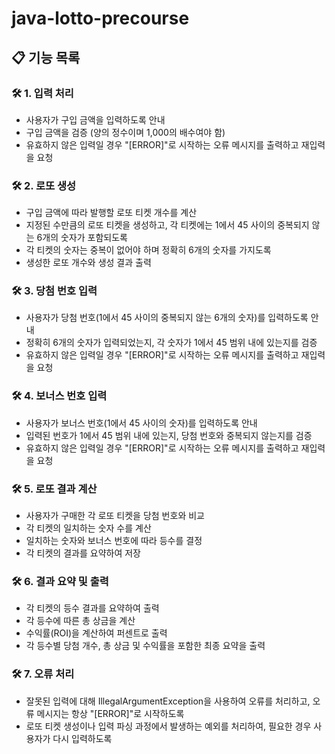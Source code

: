 # java-lotto-precourse

## 📋 기능 목록 
### 🛠️ 1. 입력 처리
   - 사용자가 구입 금액을 입력하도록 안내
   - 구입 금액을 검증 (양의 정수이며 1,000의 배수여야 함)
   - 유효하지 않은 입력일 경우 "[ERROR]"로 시작하는 오류 메시지를 출력하고 재입력을 요청
  
### 🛠️ 2. 로또 생성
  - 구입 금액에 따라 발행할 로또 티켓 개수를 계산
  - 지정된 수만큼의 로또 티켓을 생성하고, 각 티켓에는 1에서 45 사이의 중복되지 않는 6개의 숫자가 포함되도록 
  - 각 티켓의 숫자는 중복이 없어야 하며 정확히 6개의 숫자를 가지도록
  - 생성한 로또 개수와 생성 결과 출력
  
### 🛠️ 3. 당첨 번호 입력
   - 사용자가 당첨 번호(1에서 45 사이의 중복되지 않는 6개의 숫자)를 입력하도록 안내
   - 정확히 6개의 숫자가 입력되었는지, 각 숫자가 1에서 45 범위 내에 있는지를 검증
   - 유효하지 않은 입력일 경우 "[ERROR]"로 시작하는 오류 메시지를 출력하고 재입력을 요청
  
### 🛠️ 4. 보너스 번호 입력
   - 사용자가 보너스 번호(1에서 45 사이의 숫자)를 입력하도록 안내
   - 입력된 번호가 1에서 45 범위 내에 있는지, 당첨 번호와 중복되지 않는지를 검증
   - 유효하지 않은 입력일 경우 "[ERROR]"로 시작하는 오류 메시지를 출력하고 재입력을 요청
  
### 🛠️ 5. 로또 결과 계산
   - 사용자가 구매한 각 로또 티켓을 당첨 번호와 비교
   - 각 티켓의 일치하는 숫자 수를 계산
   - 일치하는 숫자와 보너스 번호에 따라 등수를 결정
   - 각 티켓의 결과를 요약하여 저장
  
### 🛠️ 6. 결과 요약 및 출력
   - 각 티켓의 등수 결과를 요약하여 출력
   - 각 등수에 따른 총 상금을 계산
   - 수익률(ROI)을 계산하여 퍼센트로 출력
   - 각 등수별 당첨 개수, 총 상금 및 수익률을 포함한 최종 요약을 출력

### 🛠️ 7. 오류 처리
   - 잘못된 입력에 대해 IllegalArgumentException을 사용하여 오류를 처리하고, 오류 메시지는 항상 "[ERROR]"로 시작하도록
   - 로또 티켓 생성이나 입력 파싱 과정에서 발생하는 예외를 처리하여, 필요한 경우 사용자가 다시 입력하도록 
